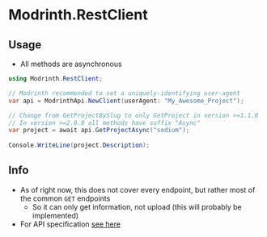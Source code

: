 # Modrinth.RestClient
## Usage
- All methods are asynchronous
```csharp
using Modrinth.RestClient;

// Modrinth recommended to set a uniquely-identifying user-agent
var api = ModrinthApi.NewClient(userAgent: "My_Awesome_Project");

// Change from GetProjectBySlug to only GetProject in version >=1.1.0
// In version >=2.0.0 all methods have suffix "Async"
var project = await api.GetProjectAsync("sodium");
        
Console.WriteLine(project.Description);
```

## Info
- As of right now, this does not cover every endpoint, but rather most of the common `GET` endpoints
  - So it can only get information, not upload (this will probably be implemented)
- For API specification [see here](https://docs.modrinth.com/api-spec/)